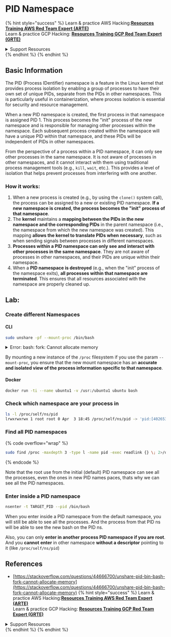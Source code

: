 # PID Namespace

{% hint style="success" %}
Learn & practice AWS Hacking:<img src="/.gitbook/assets/arte.png" alt="" data-size="line">[**Resources Training AWS Red Team Expert (ARTE)**](https://training.khulnasoft.com/courses/arte)<img src="/.gitbook/assets/arte.png" alt="" data-size="line">\
Learn & practice GCP Hacking: <img src="/.gitbook/assets/grte.png" alt="" data-size="line">[**Resources Training GCP Red Team Expert (GRTE)**<img src="/.gitbook/assets/grte.png" alt="" data-size="line">](https://training.khulnasoft.com/courses/grte)

<details>

<summary>Support Resources</summary>

* Check the [**subscription plans**](https://patreon.com/khulnasoft)!
* **Join the** 💬 [**Discord group**](https://discord.gg/hRep4RUj7f) or the [**telegram group**](https://t.me/peass) or **follow** us on **Twitter** 🐦 [**@resources\_live**](https://twitter.com/khulnasoft\_live)**.**
* **Share hacking tricks by submitting PRs to the** [**Resources**](https://github.com/khulnasoft/resources) and [**Resources Cloud**](https://github.com/khulnasoft/resources-cloud) github repos.

</details>
{% endhint %}
{% endhint %}

## Basic Information

The PID (Process IDentifier) namespace is a feature in the Linux kernel that provides process isolation by enabling a group of processes to have their own set of unique PIDs, separate from the PIDs in other namespaces. This is particularly useful in containerization, where process isolation is essential for security and resource management.

When a new PID namespace is created, the first process in that namespace is assigned PID 1. This process becomes the "init" process of the new namespace and is responsible for managing other processes within the namespace. Each subsequent process created within the namespace will have a unique PID within that namespace, and these PIDs will be independent of PIDs in other namespaces.

From the perspective of a process within a PID namespace, it can only see other processes in the same namespace. It is not aware of processes in other namespaces, and it cannot interact with them using traditional process management tools (e.g., `kill`, `wait`, etc.). This provides a level of isolation that helps prevent processes from interfering with one another.

### How it works:

1. When a new process is created (e.g., by using the `clone()` system call), the process can be assigned to a new or existing PID namespace. **If a new namespace is created, the process becomes the "init" process of that namespace**.
2. The **kernel** maintains a **mapping between the PIDs in the new namespace and the corresponding PIDs** in the parent namespace (i.e., the namespace from which the new namespace was created). This mapping **allows the kernel to translate PIDs when necessary**, such as when sending signals between processes in different namespaces.
3. **Processes within a PID namespace can only see and interact with other processes in the same namespace**. They are not aware of processes in other namespaces, and their PIDs are unique within their namespace.
4. When a **PID namespace is destroyed** (e.g., when the "init" process of the namespace exits), **all processes within that namespace are terminated**. This ensures that all resources associated with the namespace are properly cleaned up.

## Lab:

### Create different Namespaces

#### CLI

```bash
sudo unshare -pf --mount-proc /bin/bash
```

<details>

<summary>Error: bash: fork: Cannot allocate memory</summary>

When `unshare` is executed without the `-f` option, an error is encountered due to the way Linux handles new PID (Process ID) namespaces. The key details and the solution are outlined below:

1. **Problem Explanation**:
    - The Linux kernel allows a process to create new namespaces using the `unshare` system call. However, the process that initiates the creation of a new PID namespace (referred to as the "unshare" process) does not enter the new namespace; only its child processes do.
    - Running `%unshare -p /bin/bash%` starts `/bin/bash` in the same process as `unshare`. Consequently, `/bin/bash` and its child processes are in the original PID namespace.
    - The first child process of `/bin/bash` in the new namespace becomes PID 1. When this process exits, it triggers the cleanup of the namespace if there are no other processes, as PID 1 has the special role of adopting orphan processes. The Linux kernel will then disable PID allocation in that namespace.

2. **Consequence**:
    - The exit of PID 1 in a new namespace leads to the cleaning of the `PIDNS_HASH_ADDING` flag. This results in the `alloc_pid` function failing to allocate a new PID when creating a new process, producing the "Cannot allocate memory" error.

3. **Solution**:
    - The issue can be resolved by using the `-f` option with `unshare`. This option makes `unshare` fork a new process after creating the new PID namespace.
    - Executing `%unshare -fp /bin/bash%` ensures that the `unshare` command itself becomes PID 1 in the new namespace. `/bin/bash` and its child processes are then safely contained within this new namespace, preventing the premature exit of PID 1 and allowing normal PID allocation.

By ensuring that `unshare` runs with the `-f` flag, the new PID namespace is correctly maintained, allowing `/bin/bash` and its sub-processes to operate without encountering the memory allocation error.

</details>

By mounting a new instance of the `/proc` filesystem if you use the param `--mount-proc`, you ensure that the new mount namespace has an **accurate and isolated view of the process information specific to that namespace**.

#### Docker

```bash
docker run -ti --name ubuntu1 -v /usr:/ubuntu1 ubuntu bash
```

### &#x20;Check which namespace are your process in

```bash
ls -l /proc/self/ns/pid
lrwxrwxrwx 1 root root 0 Apr  3 18:45 /proc/self/ns/pid -> 'pid:[4026532412]'
```

### Find all PID namespaces

{% code overflow="wrap" %}
```bash
sudo find /proc -maxdepth 3 -type l -name pid -exec readlink {} \; 2>/dev/null | sort -u
```
{% endcode %}

Note that the root use from the initial (default) PID namespace can see all the processes, even the ones in new PID names paces, thats why we can see all the PID namespaces.

### Enter inside a PID namespace

```bash
nsenter -t TARGET_PID --pid /bin/bash
```

When you enter inside a PID namespace from the default namespace, you will still be able to see all the processes. And the process from that PID ns will be able to see the new bash on the PID ns.

Also, you can only **enter in another process PID namespace if you are root**. And you **cannot** **enter** in other namespace **without a descriptor** pointing to it (like `/proc/self/ns/pid`)

## References
* [https://stackoverflow.com/questions/44666700/unshare-pid-bin-bash-fork-cannot-allocate-memory](https://stackoverflow.com/questions/44666700/unshare-pid-bin-bash-fork-cannot-allocate-memory)
{% hint style="success" %}
Learn & practice AWS Hacking:<img src="/.gitbook/assets/arte.png" alt="" data-size="line">[**Resources Training AWS Red Team Expert (ARTE)**](https://training.khulnasoft.com/courses/arte)<img src="/.gitbook/assets/arte.png" alt="" data-size="line">\
Learn & practice GCP Hacking: <img src="/.gitbook/assets/grte.png" alt="" data-size="line">[**Resources Training GCP Red Team Expert (GRTE)**<img src="/.gitbook/assets/grte.png" alt="" data-size="line">](https://training.khulnasoft.com/courses/grte)

<details>

<summary>Support Resources</summary>

* Check the [**subscription plans**](https://patreon.com/khulnasoft)!
* **Join the** 💬 [**Discord group**](https://discord.gg/hRep4RUj7f) or the [**telegram group**](https://t.me/peass) or **follow** us on **Twitter** 🐦 [**@resources\_live**](https://twitter.com/khulnasoft\_live)**.**
* **Share hacking tricks by submitting PRs to the** [**Resources**](https://github.com/khulnasoft/resources) and [**Resources Cloud**](https://github.com/khulnasoft/resources-cloud) github repos.

</details>
{% endhint %}
</details>
{% endhint %}

